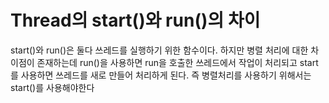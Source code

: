 # Thread의 start()와 run()의 차이
start()와 run()은 둘다 쓰레드를 실행하기 위한 함수이다.
하지만 병렬 처리에 대한 차이점이 존재하는데 run()을 사용하면 run을 호출한 쓰레드에서 작업이 처리되고
start를 사용하면 쓰레드를 새로 만들어 처리하게 된다.
즉 병렬처리를 사용하기 위해서는 start()를 사용해야한다
